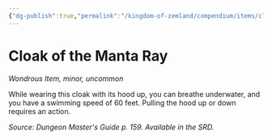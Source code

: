 ```yaml
---
{"dg-publish":true,"permalink":"/kingdom-of-zemland/compendium/items/cloak-of-the-manta-ray/","tags":["compendium/src/5e/dmg","item/rarity/uncommon","item/tier/minor","item/wondrous"]}
---
```


# Cloak of the Manta Ray
*Wondrous Item, minor, uncommon*  


While wearing this cloak with its hood up, you can breathe underwater, and you have a swimming speed of 60 feet. Pulling the hood up or down requires an action.

*Source: Dungeon Master's Guide p. 159. Available in the SRD.*